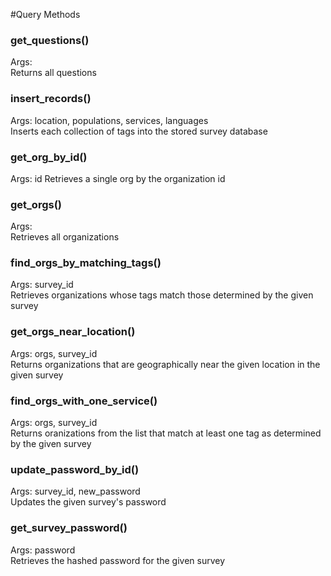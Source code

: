 #Query Methods

### get_questions()
Args:  
Returns all questions 

### insert_records()  
Args: location, populations, services, languages  
Inserts each collection of tags into the stored survey database

### get_org_by_id()
Args: id
Retrieves a single org by the organization id

### get_orgs()
Args:  
Retrieves all organizations

### find_orgs_by_matching_tags()
Args: survey_id  
Retrieves organizations whose tags match those determined by the given survey

### get_orgs_near_location()
Args: orgs, survey_id  
Returns organizations that are geographically near the given location in the given survey

### find_orgs_with_one_service() 
Args: orgs, survey_id  
Returns oranizations from the list that match at least one tag as determined by the given survey

### update_password_by_id()  
Args: survey_id, new_password  
Updates the given survey's password

### get_survey_password()   
Args: password  
Retrieves the hashed password for the given survey
